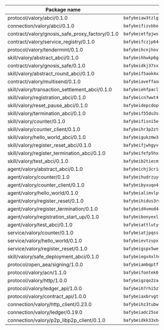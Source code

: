 | Package name                                                  | Package hash                                                  |
| ------------------------------------------------------------- | ------------------------------------------------------------- |
| protocol/valory/abci/0.1.0                                    | `bafybeiaw3tzlg3rkvnn5fcufblktmfwngmxugn4yo7pyjp76zz6aqtqcay` |
| connection/valory/abci/0.1.0                                  | `bafybeifizvbborkmrfx6ur663c6cxzwzptu3ejgjxnu7sjozuaqrudg7um` |
| contract/valory/gnosis_safe_proxy_factory/0.1.0               | `bafybeietfpjwsrhjbamd3wv7io7eeuyxjytgez6cagjc44sx23cugsfkju` |
| contract/valory/service_registry/0.1.0                        | `bafybeifczjp64q2splroc6vgmjnqfauzyuv43f6kfodxrdt2gc2pwtwvcm` |
| protocol/valory/tendermint/0.1.0                              | `bafybeihcnjhovvyyfbkuw5sjyfx2lfd4soeocfqzxz54g67333m6nk5gxq` |
| skill/valory/abstract_abci/0.1.0                              | `bafybeihhwkp6ggbsmaowlhagfdakrjmrrrcq4rzpszuaegfap5ukdrrdcm` |
| contract/valory/gnosis_safe/0.1.0                             | `bafybeidkj37sx2kcdut2hzohfrlpdbzg5mtc2jegk5g5rzktyb7fh4lwf4` |
| skill/valory/abstract_round_abci/0.1.0                        | `bafybeif5aok4xblbps5ami4uieqwzbr5npc5ojzn6ntbx3abmy7nbhcp5i` |
| contract/valory/multisend/0.1.0                               | `bafybeiaveffaomsnmsc5hx62o77u7ilma6eipox7m5lrwa56737ektva3i` |
| skill/valory/transaction_settlement_abci/0.1.0                | `bafybeiehfpaclymbzdloxzjdfjp6imcsqnppqnsymph3ecc2ujbtelos4i` |
| skill/valory/registration_abci/0.1.0                          | `bafybeicn7wwt4knanm2wlnwd57kwssn2t7wgrxsvquadr5l335qtsf7w44` |
| skill/valory/reset_pause_abci/0.1.0                           | `bafybeidepcdop6hrchstvcw47hposeediisnagyq2pwonqfh2wx5opwkoi` |
| skill/valory/termination_abci/0.1.0                           | `bafybeif55du3sdetg7t6ursqftpkdygnw32gx6gahcahc5ocdlq4sp4alq` |
| skill/valory/counter/0.1.0                                    | `bafybeifisni5eqldoxz6mjwiw7fzryoicqhv65qwtq23ucqo55fxas6w2m` |
| skill/valory/counter_client/0.1.0                             | `bafybeihr3p2ztqpbgzuo4xi7gwq4hjcc3khibirritnxkajaugshlzxjke` |
| skill/valory/hello_world_abci/0.1.0                           | `bafybeigukzmw3nslodhcich34ofie7eb3vz43xl4djtzjtugsq3q5nniou` |
| skill/valory/register_reset_abci/0.1.0                        | `bafybeifjwhgyvu7lc6hclaiwklfmojrlkiyqaqukt3uebrfh7mzp2ztoq4` |
| skill/valory/register_termination_abci/0.1.0                  | `bafybeifefp5hxasxobrmodty7gflctoy6skouo3t7ynbain7nrkgndcvfm` |
| skill/valory/test_abci/0.1.0                                  | `bafybeib2tiecml4vvz2g4cl5deo37evdqsi43tkcdggnbtq7c37aysj6oa` |
| agent/valory/abstract_abci/0.1.0                              | `bafybeichj3cri6gmoqfy2sr4osepi3j6gydotkrqicsrbljdbvth2unske` |
| agent/valory/counter/0.1.0                                    | `bafybeihudrzuydzomzzfimdeo4osvjwolqye6wqazdycr7ks32kx4sb3vi` |
| agent/valory/counter_client/0.1.0                             | `bafybeibyxuqo4itomksd6wvr3loblr2ba4jxa4x3wvtgr3rofpl5xueaaa` |
| agent/valory/hello_world/0.1.0                                | `bafybeialimvlp6bek5y7gm7uvqzkmu4lo2q3j5ernbyry4u6il4zyzae6i` |
| agent/valory/register_reset/0.1.0                             | `bafybeihidus3rmi2po5tzlce7q7exqk25i43ql2rmvpbc6yeggffpxxcre` |
| agent/valory/register_termination/0.1.0                       | `bafybeid4vmod4g47i7e4xojxi6twgc7ff44jxxhjvy4nzxlpcqhciqru3e` |
| agent/valory/registration_start_up/0.1.0                      | `bafybeibonyexlklip47y474ijb6opxoogrijvok6y5unnx4yj5667grxu4` |
| agent/valory/test_abci/0.1.0                                  | `bafybeiattlutyq3myp2qvd4vrqgeph5rxhhsbjk6g3tf75iih6bce5ljxa` |
| service/valory/counter/0.1.0                                  | `bafybeiatjpqssigagb5ergjehn5xietc25pff5aviezn3sct53rcs54y3m` |
| service/valory/hello_world/0.1.0                              | `bafybeievtzvpxrgkqaykinabuto2ucyin3slmvr3hp463muicso7vp47am` |
| service/valory/register_reset/0.1.0                           | `bafybeigspx5weywd5ixbvrqnkrpvsgn46pfyzvd4muqidn43guoxdequeq` |
| skill/valory/safe_deployment_abci/0.1.0                       | `bafybeiegx4xlhmskp3egc4gdpvontlbe7x2qwwvhdwpacuuuy3z5f52yvu` |
| protocol/open_aea/signing/1.0.0                               | `bafybeiambqptflge33eemdhis2whik67hjplfnqwieoa6wblzlaf7vuo44` |
| protocol/valory/acn/1.1.0                                     | `bafybeifontek6tvaecatoauiule3j3id6xoktpjubvuqi3h2jkzqg7zh7a` |
| protocol/valory/http/1.0.0                                    | `bafybeigzqo2zaakcjtzzsm6dh4x73v72xg6ctk6muyp5uq5ueb7y34fbxy` |
| protocol/valory/ledger_api/1.0.0                              | `bafybeih7rhi5zvfvwakx5ifgxsz2cfipeecsh7bm3gnudjxtvhrygpcftq` |
| protocol/valory/contract_api/1.0.0                            | `bafybeiaxbrvgtbdrh4lslskuxyp4awyr4whcx3nqq5yrr6vimzsxg5dy64` |
| connection/valory/http_client/0.23.0                          | `bafybeihz3tubwado7j3wlivndzzuj3c6fdsp4ra5r3nqixn3ufawzo3wii` |
| connection/valory/ledger/0.19.0                               | `bafybeiadc25se7dgnn4mufztwpzdono4xsfs45qknzdqyi3gckn6ccuv44` |
| connection/valory/p2p_libp2p_client/0.1.0                     | `bafybeidkk33xbga54szmitk6uwsi3ef56hbbdbuasltqtiyki34hgfpnxa` |
